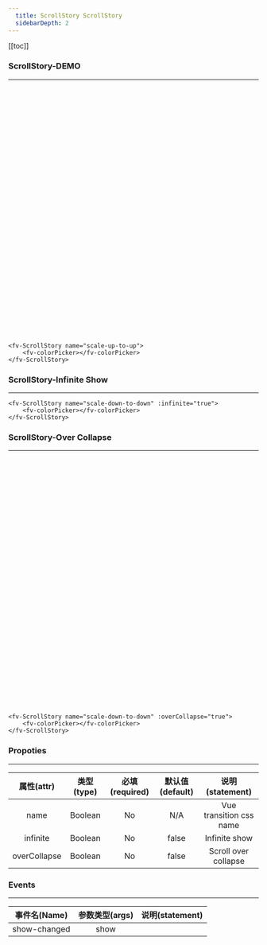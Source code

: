 ```yaml
---
  title: ScrollStory ScrollStory
  sidebarDepth: 2
---
```

  
[[toc]]

### ScrollStory-DEMO
---

<div style="height: 500px; "></div>

<ClientOnly>
<fv-ScrollStory name="scale-up-to-up"><fv-colorPicker></fv-colorPicker></fv-ScrollStory>
</ClientOnly>

```vue
<fv-ScrollStory name="scale-up-to-up">
    <fv-colorPicker></fv-colorPicker>
</fv-ScrollStory>
```

### ScrollStory-Infinite Show

---

<ClientOnly>
<fv-ScrollStory name="scale-down-to-down" :infinite="true"><fv-colorPicker></fv-colorPicker></fv-ScrollStory>
</ClientOnly>

```vue
<fv-ScrollStory name="scale-down-to-down" :infinite="true">
    <fv-colorPicker></fv-colorPicker>
</fv-ScrollStory>
```

### ScrollStory-Over Collapse

---

<ClientOnly>
<fv-ScrollStory name="scale-down-to-down" :overCollapse="true"><fv-colorPicker></fv-colorPicker></fv-ScrollStory>
</ClientOnly>
<div style="height: 500px; "></div>

```vue
<fv-ScrollStory name="scale-down-to-down" :overCollapse="true">
    <fv-colorPicker></fv-colorPicker>
</fv-ScrollStory>
```

### Propoties

---
|  属性(attr)  | 类型(type) | 必填(required) | 默认值(default) |     说明(statement)     |
|:------------:|:----------:|:--------------:|:---------------:|:-----------------------:|
|     name     | Boolean  |       No       |       N/A       | Vue transition css name |
|   infinite   | Boolean  |       No       |      false      |      Infinite show      |
| overCollapse | Boolean  |       No       |      false      |  Scroll over collapse   |

### Events

---
| 事件名(Name) | 参数类型(args) | 说明(statement) |
|:------------:|:--------------:|:---------------:|
| show-changed |      show      |                 |

